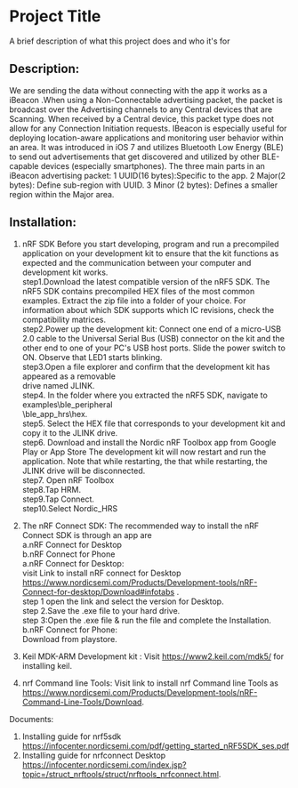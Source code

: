
# Project Title
A brief description of what this project does and who it's for
## Description:
We are sending the data without connecting with the app it works as a iBeacon .When using a Non-Connectable advertising packet, the packet is broadcast over the Advertising channels to any Central devices that are Scanning. When received by a Central device, this packet type does not allow for any  Connection Initiation requests.
IBeacon is especially useful for deploying location-aware applications and monitoring user behavior within an area. It was introduced in iOS 7 and utilizes Bluetooth Low Energy (BLE) to send out advertisements that get discovered and utilized by other BLE-capable devices (especially smartphones).
The three main parts in an iBeacon advertising packet:
1 UUID(16 bytes):Specific to the app.
2 Major(2 bytes):  Define sub-region with UUID.
3 Minor (2 bytes): Defines a smaller region within the Major area.
## Installation:
1. nRF SDK
Before you start developing, program and run a precompiled application on your development kit to ensure that the kit functions as expected and the communication between your computer and development kit works.  
step1.Download the latest compatible version of the nRF5 SDK. The nRF5 SDK contains precompiled HEX files of the most common examples. Extract the zip file into a folder of your choice. For information about which SDK supports which IC revisions, check the compatibility matrices.   
step2.Power up the development kit:
Connect one end of a micro-USB 2.0 cable to the Universal Serial Bus (USB) connector on the kit and the other end to one of your PC's USB host ports. 
Slide the power switch to ON. 
Observe that LED1 starts blinking.   
step3.Open a file explorer and confirm that the development kit has appeared as a removable  
drive named JLINK.  
step4.  In the folder where you extracted the nRF5 SDK, navigate to examples\ble_peripheral       
          \ble_app_hrs\hex.   
          step5. Select the HEX file that corresponds to your development kit and copy it to the JLINK drive.         
step6. Download and install the Nordic nRF Toolbox app from Google Play or App Store
       The development kit will now restart and run the application. Note that while restarting, the 
        that while restarting, the JLINK drive will be disconnected.  
        step7. Open nRF Toolbox                 
step8.Tap HRM.  
step9.Tap Connect.  
step10.Select Nordic_HRS
2. The nRF Connect SDK:
The recommended way to install the nRF Connect SDK is through an app are  
          a.nRF Connect for Desktop  
          b.nRF Connect for Phone  
          a.nRF Connect for Desktop:  
          visit  Link to  install nRF connect for Desktop https://www.nordicsemi.com/Products/Development-tools/nRF-Connect-for-desktop/Download#infotabs .  
    step 1 open the link and select the version for Desktop.  
    step 2.Save the .exe file to your hard drive.   
    step 3:Open the .exe file & run the file and complete the Installation.  
    b.nRF Connect for Phone:  
    Download from playstore.
3. Keil MDK-ARM Development kit :
   Visit https://www2.keil.com/mdk5/ for installing keil.

4. nrf Command line Tools:
   Visit  link to  install  nrf Command line Tools as  https://www.nordicsemi.com/Products/Development-tools/nRF-Command-Line-Tools/Download.


Documents:
1. Installing guide for nrf5sdk https://infocenter.nordicsemi.com/pdf/getting_started_nRF5SDK_ses.pdf
2. Installing guide for nrfconnect Desktop https://infocenter.nordicsemi.com/index.jsp?topic=/struct_nrftools/struct/nrftools_nrfconnect.html.
